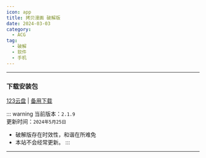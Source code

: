 ```yaml
---
icon: app
title: 拷贝漫画 破解版
date: 2024-03-03
category:
  - ACG
tag:
  - 破解
  - 软件
  - 手机
---
```


<!-- more -->

<!-- @include: ./crack.md{18-23} -->

---
### 下载安装包
[123云盘](https://www.123pan.com/s/4vaiVv-njxzH.html) | [备用下载](/apk/拷貝漫畫_2.1.9.apk)

::: warning 
当前版本：`2.1.9`  
更新时间：`2024年5月25日`
- 破解版存在时效性，和谐在所难免
- 本站不会经常更新。
:::

---

<!-- @include: ./crack.md{25-} -->